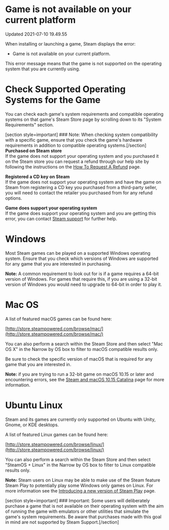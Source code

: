 # Game is not available on your current platform
Updated 2021-07-10 19.49.55

When installing or launching a game, Steam displays the error:  

* Game is not available on your current platform.

    
This error message means that the game is not supported on the operating system that you are currently using.  
  
# Check Supported Operating Systems for the Game
  
You can check each game's system requirements and compatible operating systems on that game's Steam Store page by scrolling down to its "System Requirements" section.  
  
[section style=important] ### Note:
When checking system compatibility with a specific game, ensure that you check the game's hardware requirements in addition to compatible operating systems.[/section]  
**Purchased on Steam store**  
If the game does not support your operating system and you purchased it on the Steam store you can request a refund through our help site by following the instructions on the [How To Request A Refund](https://help.steampowered.com/en/faqs/view/784C-923B-A4A1-C825) page.  
  
**Registered a CD key on Steam**  
If the game does not support your operating system and have the game on Steam from registering a CD key you purchased from a third-party seller, you will need to contact the retailer you purchased from for any refund options.  
  
**Game does support your operating system**  
If the game does support your operating system and you are getting this error, you can contact [Steam support](https://help.steampowered.com/) for further help.  
  
  
# Windows
Most Steam games can be played on a supported Windows operating system. Ensure that you check which versions of Windows are supported for any game that you are interested in purchasing.   
  
**Note:** A common requirement to look out for is if a game requires a 64-bit version of Windows. For games that require this, if you are using a 32-bit version of Windows you would need to upgrade to 64-bit in order to play it.  
  
  
# Mac OS
A list of featured macOS games can be found here:  
  
[http://store.steampowered.com/browse/mac/](http://store.steampowered.com/browse/mac/)  
  
You can also perform a search within the Steam Store and then select "Mac OS X" in the Narrow by OS box to filter to macOS compatible results only.  
  
Be sure to check the specific version of macOS that is required for any game that you are interested in.  
  
**Note:** if you are trying to run a 32-bit game on macOS 10.15 or later and encountering errors, see the [Steam and macOS 10.15 Catalina](https://help.steampowered.com/en/faqs/view/5E0D-522A-4E62-B6EF) page for more information.  
  
  
# Ubuntu Linux
Steam and its games are currently only supported on Ubuntu with Unity, Gnome, or KDE desktops.  
  
A list of featured Linux games can be found here:  
  
[http://store.steampowered.com/browse/linux/](http://store.steampowered.com/browse/linux/)  
  
You can also perform a search within the Steam Store and then select "SteamOS + Linux" in the Narrow by OS box to filter to Linux compatible results only.  
  
**Note:** Steam users on Linux may be able to make use of the Steam feature Steam Play to potentially play some Windows only games on Linux. For more information see the [Introducing a new version of Steam Play](https://steamcommunity.com/games/221410/announcements/detail/1696055855739350561) page.  
  
[section style=important] ### Important:
Some users will deliberately purchase a game that is not available on their operating system with the aim of running the game with emulators or other utilities that simulate the game's system requirements. Be aware that purchases made with this goal in mind are not supported by Steam Support.[/section]